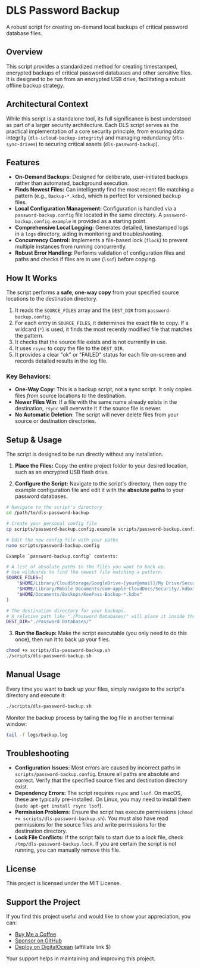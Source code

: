 # DLS Password Backup

A robust script for creating on-demand local backups of critical password database files.

## Overview

This script provides a standardized method for creating timestamped, encrypted backups of critical password databases and other sensitive files. It is designed to be run from an encrypted USB drive, facilitating a robust offline backup strategy.

## Architectural Context

While this script is a standalone tool, its full significance is best understood as part of a larger security architecture. Each DLS script serves as the practical implementation of a core security principle, from ensuring data integrity (`dls-icloud-backup-integrity`) and managing redundancy (`dls-sync-drives`) to securing critical assets (`dls-password-backup`). 

## Features

-   **On-Demand Backups:** Designed for deliberate, user-initiated backups rather than automated, background execution.
-   **Finds Newest Files:** Can intelligently find the most recent file matching a pattern (e.g., `Backup-*.kdbx`), which is perfect for versioned backup files.
-   **Local Configuration Management:** Configuration is handled via a `password-backup.config` file located in the same directory. A `password-backup.config.example` is provided as a starting point.
-   **Comprehensive Local Logging:** Generates detailed, timestamped logs in a `logs` directory, aiding in monitoring and troubleshooting.
-   **Concurrency Control:** Implements a file-based lock (`flock`) to prevent multiple instances from running concurrently.
-   **Robust Error Handling:** Performs validation of configuration files and paths and checks if files are in use (`lsof`) before copying.

## How It Works

The script performs a **safe, one-way copy** from your specified source locations to the destination directory.

1.  It reads the `SOURCE_FILES` array and the `DEST_DIR` from `password-backup.config`.
2.  For each entry in `SOURCE_FILES`, it determines the exact file to copy. If a wildcard (`*`) is used, it finds the most recently modified file that matches the pattern.
3.  It checks that the source file exists and is not currently in use.
4.  It uses `rsync` to copy the file to the `DEST_DIR`.
5.  It provides a clear "ok" or "FAILED" status for each file on-screen and records detailed results in the log file.

### Key Behaviors:
- **One-Way Copy**: This is a backup script, not a sync script. It only copies files *from* source locations *to* the destination.
- **Newer Files Win**: If a file with the same name already exists in the destination, `rsync` will overwrite it if the source file is newer.
- **No Automatic Deletion**: The script will never delete files from your source or destination directories.

## Setup & Usage

The script is designed to be run directly without any installation.

1.  **Place the Files:**
    Copy the entire project folder to your desired location, such as an encrypted USB flash drive.

2.  **Configure the Script:**
    Navigate to the script's directory, then copy the example configuration file and edit it with the **absolute paths** to your password databases.

```bash
# Navigate to the script's directory
cd /path/to/dls-password-backup

# Create your personal config file
cp scripts/password-backup.config.example scripts/password-backup.config

# Edit the new config file with your paths
nano scripts/password-backup.config
```

    Example `password-backup.config` contents:

```bash
# A list of absolute paths to the files you want to back up.
# Use wildcards to find the newest file matching a pattern.
SOURCE_FILES=(
    "$HOME/Library/CloudStorage/GoogleDrive-[your@email]/My Drive/Security/*.kdbx"
    "$HOME/Library/Mobile Documents/com~apple~CloudDocs/Security/.kdbx"
    "$HOME/Documents/Backups/KeePass-Backup-*.kdbx"
)

# The destination directory for your backups.
# A relative path like "./Password Databases/" will place it inside the project folder.
DEST_DIR="./Password Databases/"
```

3.  **Run the Backup:**
    Make the script executable (you only need to do this once), then run it to back up your files.

```bash
chmod +x scripts/dls-password-backup.sh
./scripts/dls-password-backup.sh
```

## Manual Usage

Every time you want to back up your files, simply navigate to the script's directory and execute it:

```bash
./scripts/dls-password-backup.sh
```

Monitor the backup process by tailing the log file in another terminal window:

```bash
tail -f logs/backup.log
```

## Troubleshooting

- **Configuration Issues:** Most errors are caused by incorrect paths in `scripts/password-backup.config`. Ensure all paths are absolute and correct. Verify that the specified source files and destination directory exist.
- **Dependency Errors:** The script requires `rsync` and `lsof`. On macOS, these are typically pre-installed. On Linux, you may need to install them (`sudo apt-get install rsync lsof`).
- **Permission Problems:** Ensure the script has execute permissions (`chmod +x scripts/dls-password-backup.sh`). You must also have read permissions for the source files and write permissions for the destination directory.
- **Lock File Conflicts:** If the script fails to start due to a lock file, check `/tmp/dls-password-backup.lock`. If you are certain the script is not running, you can manually remove this file.

## License

This project is licensed under the MIT License.

## Support the Project

If you find this project useful and would like to show your appreciation, you can:

- [Buy Me a Coffee](https://buymeacoffee.com/pequet)
- [Sponsor on GitHub](https://github.com/sponsors/pequet)
- [Deploy on DigitalOcean](https://www.digitalocean.com/?refcode=51594d5c5604) (affiliate link $) 

Your support helps in maintaining and improving this project. 

